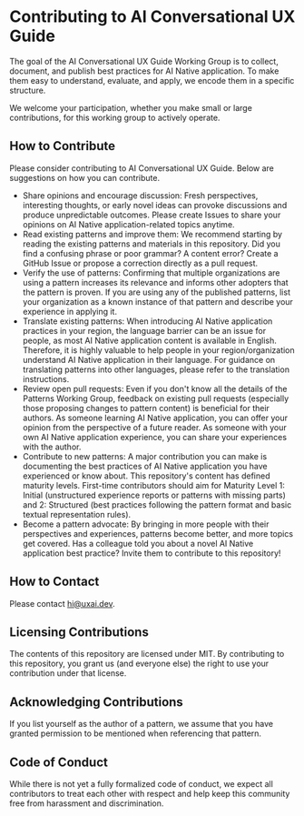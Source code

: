 # Contributing to AI Conversational UX Guide

The goal of the AI Conversational UX Guide Working Group is to collect, document, and publish best practices for AI Native application. To make them easy to understand, evaluate, and apply, we encode them in a specific structure.

We welcome your participation, whether you make small or large contributions, for this working group to actively operate.

## How to Contribute

Please consider contributing to AI Conversational UX Guide. Below are suggestions on how you can contribute.

- Share opinions and encourage discussion:
  Fresh perspectives, interesting thoughts, or early novel ideas can provoke discussions and produce unpredictable outcomes. Please create Issues to share your opinions on AI Native application-related topics anytime.
- Read existing patterns and improve them:
  We recommend starting by reading the existing patterns and materials in this repository. Did you find a confusing phrase or poor grammar? A content error? Create a GitHub Issue or propose a correction directly as a pull request.
- Verify the use of patterns:
  Confirming that multiple organizations are using a pattern increases its relevance and informs other adopters that the pattern is proven. If you are using any of the published patterns, list your organization as a known instance of that pattern and describe your experience in applying it.
- Translate existing patterns:
  When introducing AI Native application practices in your region, the language barrier can be an issue for people, as most AI Native application content is available in English. Therefore, it is highly valuable to help people in your region/organization understand AI Native application in their language. For guidance on translating patterns into other languages, please refer to the translation instructions.
- Review open pull requests:
  Even if you don't know all the details of the Patterns Working Group, feedback on existing pull requests (especially those proposing changes to pattern content) is beneficial for their authors.
  As someone learning AI Native application, you can offer your opinion from the perspective of a future reader. As someone with your own AI Native application experience, you can share your experiences with the author.
- Contribute to new patterns:
  A major contribution you can make is documenting the best practices of AI Native application you have experienced or know about.
  This repository's content has defined maturity levels. First-time contributors should aim for Maturity Level 1: Initial (unstructured experience reports or patterns with missing parts) and 2: Structured (best practices following the pattern format and basic textual representation rules).
- Become a pattern advocate: By bringing in more people with their perspectives and experiences, patterns become better, and more topics get covered. Has a colleague told you about a novel AI Native application best practice? Invite them to contribute to this repository!

## How to Contact

Please contact [hi@uxai.dev](mailto:hi@uxai.dev).

## Licensing Contributions

The contents of this repository are licensed under MIT. By contributing to this repository, you grant us (and everyone else) the right to use your contribution under that license.

## Acknowledging Contributions

If you list yourself as the author of a pattern, we assume that you have granted permission to be mentioned when referencing that pattern.

## Code of Conduct

While there is not yet a fully formalized code of conduct, we expect all contributors to treat each other with respect and help keep this community free from harassment and discrimination.
